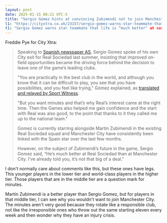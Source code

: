 ```yaml
---
layout: post
date: 2025-01-15 08:21 UTC-5
title: "Sergio Gomez hints at convincing Zubimendi not to join Manchester City"
l1: "https://cityxtra.co.uk/23157/sergio-gomez-warns-star-teammate-that-life-is-much-better-at-current-club-than-manchester-city/"
t1: "Sergio Gomez warns star teammate that life is “much better" at current club than Manchester City by Freddie Pye for City Xtra"
---
```


Freddie Pye for City Xtra:

> Speaking to [Spanish newspaper AS](https://as.com/), Sergio Gomez spoke of his own City exit for Real Sociedad last summer, insisting that improved on-field opportunities became the driving force behind the decision to leave one of the game’s leading clubs.
> 
> "You are practically in the best club in the world, and although you know that it can be difficult to play, you see that you have possibilities, and you feel like trying," Gómez explained, as [translated and relayed by Sport Witness](https://sportwitness.co.uk/player-says-manchester-city-exit-came-at-right-time-encourages-teammate-to-snub-pep-guardiolas-side/).
> 
> "But you want minutes and that’s why Real’s interest came at the right time. Then the Games also helped me gain confidence and the start with Real was also good, to the point that thanks to it they called me up to the national team."
> 
> Gomez is currently starring alongside Martin Zubimendi in the existing Real Sociedad squad and Manchester City have consistently been linked with the Spain star over the last few months.
> 
> However, on the subject of Zubimendi’s future in the game, Sergio Gomez said, “He’s much better at Real Sociedad than at Manchester City. I’ve already told you, it’s not that big of a deal."

I don't normally care about comments like this, but these ones have legs. This younger players in the lower tier and world-class players in the higher tier. Those players that are in the middle tier are a question mark for minutes. 

Martin Zubimendi is a better player than Sergio Gomez, but for players in that middle tier, I can see why you wouldn't want to join Manchester City. The minutes aren't very good because they rotate like a responsible club, not like the irresponsible ones who throw out the same starting eleven every week and then wonder why they have an injury crisis.